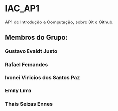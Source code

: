 # IAC_AP1
AP1 de Introdução a Computação, sobre Git e Github.

## Membros do Grupo:
### Gustavo Evaldt Justo
### Rafael Fernandes
### Ivonei Vinicios dos Santos Paz
### Emily Lima
### Thais Seixas Ennes
